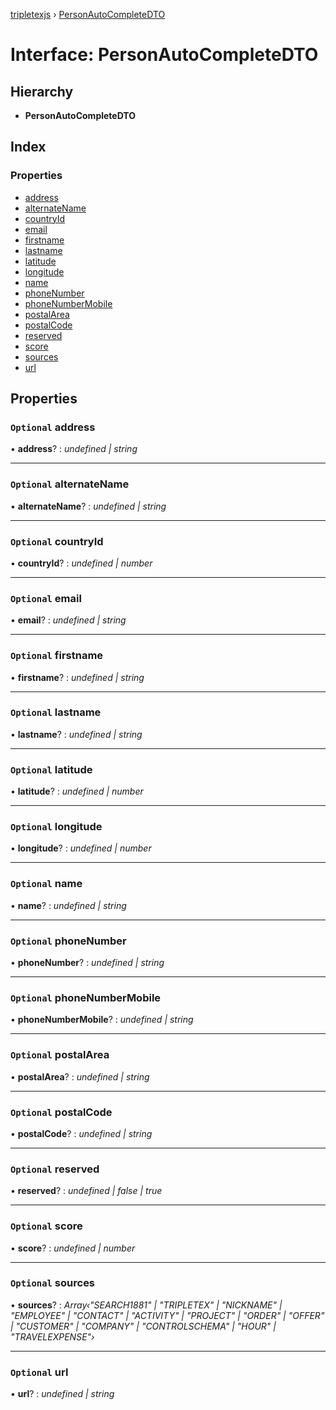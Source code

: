 [tripletexjs](../README.md) › [PersonAutoCompleteDTO](personautocompletedto.md)

# Interface: PersonAutoCompleteDTO

## Hierarchy

* **PersonAutoCompleteDTO**

## Index

### Properties

* [address](personautocompletedto.md#optional-address)
* [alternateName](personautocompletedto.md#optional-alternatename)
* [countryId](personautocompletedto.md#optional-countryid)
* [email](personautocompletedto.md#optional-email)
* [firstname](personautocompletedto.md#optional-firstname)
* [lastname](personautocompletedto.md#optional-lastname)
* [latitude](personautocompletedto.md#optional-latitude)
* [longitude](personautocompletedto.md#optional-longitude)
* [name](personautocompletedto.md#optional-name)
* [phoneNumber](personautocompletedto.md#optional-phonenumber)
* [phoneNumberMobile](personautocompletedto.md#optional-phonenumbermobile)
* [postalArea](personautocompletedto.md#optional-postalarea)
* [postalCode](personautocompletedto.md#optional-postalcode)
* [reserved](personautocompletedto.md#optional-reserved)
* [score](personautocompletedto.md#optional-score)
* [sources](personautocompletedto.md#optional-sources)
* [url](personautocompletedto.md#optional-url)

## Properties

### `Optional` address

• **address**? : *undefined | string*

___

### `Optional` alternateName

• **alternateName**? : *undefined | string*

___

### `Optional` countryId

• **countryId**? : *undefined | number*

___

### `Optional` email

• **email**? : *undefined | string*

___

### `Optional` firstname

• **firstname**? : *undefined | string*

___

### `Optional` lastname

• **lastname**? : *undefined | string*

___

### `Optional` latitude

• **latitude**? : *undefined | number*

___

### `Optional` longitude

• **longitude**? : *undefined | number*

___

### `Optional` name

• **name**? : *undefined | string*

___

### `Optional` phoneNumber

• **phoneNumber**? : *undefined | string*

___

### `Optional` phoneNumberMobile

• **phoneNumberMobile**? : *undefined | string*

___

### `Optional` postalArea

• **postalArea**? : *undefined | string*

___

### `Optional` postalCode

• **postalCode**? : *undefined | string*

___

### `Optional` reserved

• **reserved**? : *undefined | false | true*

___

### `Optional` score

• **score**? : *undefined | number*

___

### `Optional` sources

• **sources**? : *Array‹"SEARCH1881" | "TRIPLETEX" | "NICKNAME" | "EMPLOYEE" | "CONTACT" | "ACTIVITY" | "PROJECT" | "ORDER" | "OFFER" | "CUSTOMER" | "COMPANY" | "CONTROLSCHEMA" | "HOUR" | "TRAVELEXPENSE"›*

___

### `Optional` url

• **url**? : *undefined | string*
